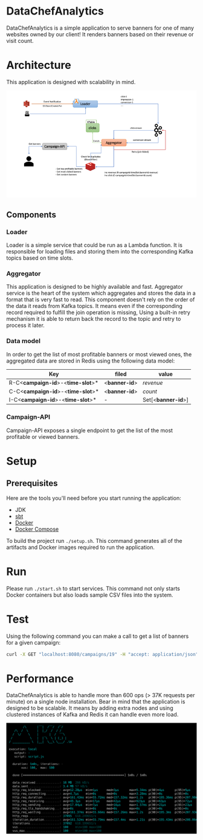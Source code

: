 # DataChefAnalytics

DataChefAnalytics is a simple application to serve banners for one of many websites owned by our client! It renders banners based on their revenue or visit count. 

# Architecture
This application is designed with scalability in mind.

![Components](images/components.png "Architecture")

## Components

### Loader 
Loader is a simple service that could be run as a Lambda function. It is responsible for loading files and storing them into the corresponding Kafka topics based on time slots.
 
### Aggregator
This application is designed to be highly available and fast. Aggregator service is the heart of the system which aggregates and stores the data in a format that is very fast to read.
This component doesn't rely on the order of the data it reads from Kafka topics. It means even if the corresponding record required to fulfill the join operation is missing, Using a built-in retry mechanism it is able to return back the record to the topic and retry to process it later.
 
### Data model
In order to get the list of most profitable banners or most viewed ones, the aggregated data are stored in Redis using the following data model:

Key | filed | value
--- | --- | ---
R-C<**campaign-id**>-<**time-slot**>* | <**banner-id**> | *revenue*
C-C<**campaign-id**>-<**time-slot**>* | <**banner-id**> | *count*
I-C<**campaign-id**>-<**time-slot**>* | - | Set[<**banner-id**>] 

### Campaign-API
Campaign-API exposes a single endpoint to get the list of the most profitable or viewed banners.

# Setup

## Prerequisites
Here are the tools you'll need before you start running the application:

- JDK
- [sbt](https://www.scala-sbt.org/1.0/docs/Setup.html)
- [Docker](https://docs.docker.com/install/)
- [Docker Compose](https://docs.docker.com/compose/install/)

To build the project run `./setup.sh`. This command generates all of the artifacts and Docker images required to run the application.

# Run

Please run `./start.sh` to start services. This command not only starts Docker containers but also loads sample CSV files into the system.

# Test

Using the following command you can make a call to get a list of banners for a given campaign:

```bash
curl -X GET "localhost:8080/campaigns/19" -H "accept: application/json"
```

# Performance
DataChefAnalytics is able to handle more than 600 ops (> 37K requests per minute) on a single node installation. Bear in mind that the application is designed to be scalable. 
It means by adding extra nodes and using clustered instances of Kafka and Redis it can handle even more load.

![LoadTest](images/load-test.png "Load Test")